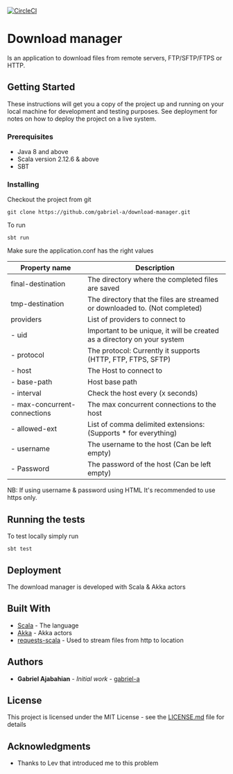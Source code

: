 [![CircleCI](https://circleci.com/gh/gabriel-a/download-manager.svg?style=svg)](https://circleci.com/gh/gabriel-a/download-manager)

# Download manager

Is an application to download files from remote servers, FTP/SFTP/FTPS or HTTP.

## Getting Started

These instructions will get you a copy of the project up and running on your local machine for development and testing purposes. See deployment for notes on how to deploy the project on a live system.

### Prerequisites

- Java 8 and above
- Scala version 2.12.6 & above
- SBT

### Installing

Checkout the project from git

```
git clone https://github.com/gabriel-a/download-manager.git
```

To run

```
sbt run
```

Make sure the application.conf has the right values

| Property name                | Description                                                                 |
|------------------------------|-----------------------------------------------------------------------------|
| final-destination            | The directory where the completed files are saved                           |
| tmp-destination              | The directory that the files are streamed or downloaded to. (Not completed) |
| providers                    | List of providers to connect to                                             |
| - uid                        | Important to be unique, it will be created as a directory on your system    |
| - protocol                   | The protocol: Currently it supports (HTTP, FTP, FTPS, SFTP)                 |
| - host                       | The Host to connect to                                                      |
| - base-path                  | Host base path                                                              |
| - interval                   | Check the host every (x seconds)                                            |
| - max-concurrent-connections | The max concurrent connections to the host                                  |
| - allowed-ext                | List of comma delimited extensions: (Supports * for everything)             |
| - username                   | The username to the host (Can be left empty)                                |
| - Password                   | The password of the host (Can be left empty)                                |

NB: If using username & password using HTML It's recommended to use https only.

## Running the tests

To test locally simply run

```
sbt test
```

## Deployment

The download manager is developed with Scala & Akka actors

## Built With

* [Scala](https://docs.scala-lang.org/) - The language
* [Akka](https://akka.io/docs/) - Akka actors
* [requests-scala](https://github.com/lihaoyi/requests-scala) - Used to stream files from http to location


## Authors

* **Gabriel Ajabahian** - *Initial work* - [gabriel-a](https://github.com/gabriel-a)

## License

This project is licensed under the MIT License - see the [LICENSE.md](LICENSE.md) file for details

## Acknowledgments

* Thanks to Lev that introduced me to this problem
